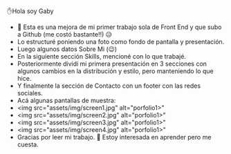 ✋Hola soy Gaby
- 🌱 Esta es una mejora de mi primer trabajo sola de Front End y que subo a Github (me costó bastante!!) 😥
- Lo estructuré poniendo una foto como fondo de pantalla y presentación.
- Luego algunos datos Sobre Mi (😉)
- En la siguiente sección Skills, mencioné con lo que trabajé.
- Posteriormente dividí mi primera presentación en 3 secciones con algunos cambios en la distribución y estilo, pero manteniendo lo que hice.
- Y finalmente la sección de Contacto con un footer con las redes sociales.
- Acá algunas pantallas de muestra: 
- <img src="assets/img/screen1.jpg" alt="porfolio1>"
- <img src="assets/img/screen2.jpg" alt="porfolio1>"
- <img src="assets/img/screen3.jpg" alt="porfolio1>"
- <img src="assets/img/screen4.jpg" alt="porfolio1>"
- Gracias por leer mi trabajo.
 👀 Estoy interesada en aprender pero me cuesta.

